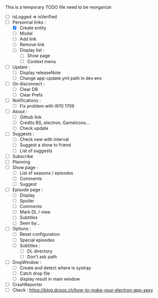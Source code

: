 This is a temporary TODO file need to be reorganize

- [ ] isLogged => isVerified
- [ ] Personnal links :
  - [X] Create entity
  - [ ] Modal
  - [ ] Add link
  - [ ] Remove link
  - [ ] Display list :
    - [ ] Show page
    - [ ] Context menu
- [ ] Update :
  - [ ] Display releaseNote
  - [ ] Change app-update.yml path in dev env
- [ ] On disconnect :
  - [ ] Clear DB
  - [ ] Clear Prefs
- [ ] Notifications :
  - [ ] Fix problem with W10 1709
- [ ] About :
  - [ ] Github link
  - [ ] Credits BS, electron, GameIcons...
  - [ ] Check update
- [ ] Suggests :
  - [ ] Check new with interval
  - [ ] Suggest a show to friend
  - [ ] List of suggests
- [ ] Subscribe
- [ ] Planning
- [ ] Show page :
  - [ ] List of seasons / episodes
  - [ ] Comments
  - [ ] Suggest
- [ ] Episode page :
  - [ ] Display
  - [ ] Spoiler
  - [ ] Comments
  - [ ] Mark DL / view
  - [ ] Subtitles
  - [ ] Seen by...
- [ ] Options :
  - [ ] Reset configuration
  - [ ] Special episodes
  - [ ] Subtitles :
    - [ ] DL directory
    - [ ] Don't ask path
- [ ] DropWindow :
  - [ ] Create and detect where is systray
  - [ ] Catch drop file
  - [ ] display result in main window
- [ ] CrashReporter
- [ ] Check : https://blog.dcpos.ch/how-to-make-your-electron-app-sexy
